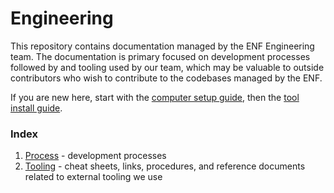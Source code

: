 # Engineering
This repository contains documentation managed by the ENF Engineering team. The documentation is primary focused on development processes followed by and tooling used by our team, which may be valuable to outside contributors who wish to contribute to the codebases managed by the ENF.

If you are new here, start with the [computer setup guide](./computer-setup.md), then the [tool install guide](./tool-install-guide.md).

### Index
1. [Process](./process/) - development processes
1. [Tooling](./tooling/) - cheat sheets, links, procedures, and reference documents related to external tooling we use
